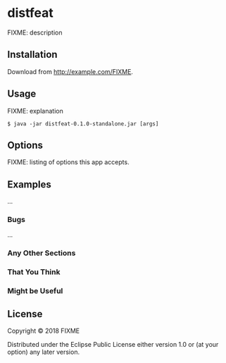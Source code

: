 # distfeat

FIXME: description

## Installation

Download from http://example.com/FIXME.

## Usage

FIXME: explanation

    $ java -jar distfeat-0.1.0-standalone.jar [args]

## Options

FIXME: listing of options this app accepts.

## Examples

...

### Bugs

...

### Any Other Sections
### That You Think
### Might be Useful

## License

Copyright © 2018 FIXME

Distributed under the Eclipse Public License either version 1.0 or (at
your option) any later version.

